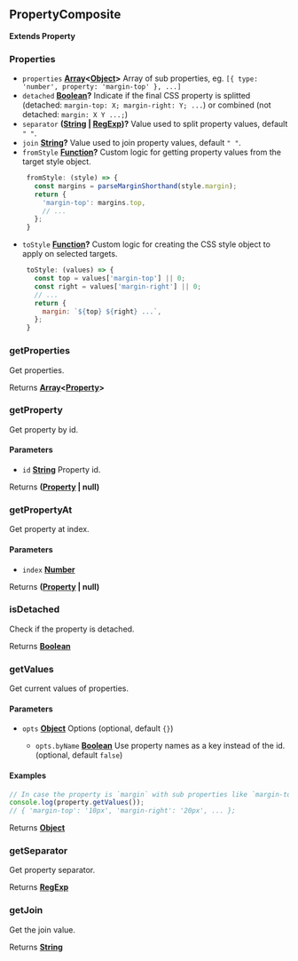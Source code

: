 <!-- Generated by documentation.js. Update this documentation by updating the source code. -->

## PropertyComposite

**Extends Property**

[Property]: property.html

### Properties

*   `properties` **[Array][1]<[Object][2]>** Array of sub properties, eg. `[{ type: 'number', property: 'margin-top' }, ...]`
*   `detached` **[Boolean][3]?** Indicate if the final CSS property is splitted (detached: `margin-top: X; margin-right: Y; ...`) or combined (not detached: `margin: X Y ...;`)
*   `separator` **([String][4] | [RegExp][5])?** Value used to split property values, default `" "`.
*   `join` **[String][4]?** Value used to join property values, default `" "`.
*   `fromStyle` **[Function][6]?** Custom logic for getting property values from the target style object.
    ```js
     fromStyle: (style) => {
       const margins = parseMarginShorthand(style.margin);
       return {
         'margin-top': margins.top,
         // ...
       };
     }
    ```
*   `toStyle` **[Function][6]?** Custom logic for creating the CSS style object to apply on selected targets.
    ```js
     toStyle: (values) => {
       const top = values['margin-top'] || 0;
       const right = values['margin-right'] || 0;
       // ...
       return {
         margin: `${top} ${right} ...`,
       };
     }
    ```

### getProperties

Get properties.

Returns **[Array][1]<[Property]>** 

### getProperty

Get property by id.

#### Parameters

*   `id` **[String][4]** Property id.

Returns **([Property] | null)** 

### getPropertyAt

Get property at index.

#### Parameters

*   `index` **[Number][7]** 

Returns **([Property] | null)** 

### isDetached

Check if the property is detached.

Returns **[Boolean][3]** 

### getValues

Get current values of properties.

#### Parameters

*   `opts` **[Object][2]** Options (optional, default `{}`)

    *   `opts.byName` **[Boolean][3]** Use property names as a key instead of the id. (optional, default `false`)

#### Examples

```javascript
// In case the property is `margin` with sub properties like `margin-top`, `margin-right`, etc.
console.log(property.getValues());
// { 'margin-top': '10px', 'margin-right': '20px', ... };
```

Returns **[Object][2]** 

### getSeparator

Get property separator.

Returns **[RegExp][5]** 

### getJoin

Get the join value.

Returns **[String][4]** 

[1]: https://developer.mozilla.org/docs/Web/JavaScript/Reference/Global_Objects/Array

[2]: https://developer.mozilla.org/docs/Web/JavaScript/Reference/Global_Objects/Object

[3]: https://developer.mozilla.org/docs/Web/JavaScript/Reference/Global_Objects/Boolean

[4]: https://developer.mozilla.org/docs/Web/JavaScript/Reference/Global_Objects/String

[5]: https://developer.mozilla.org/docs/Web/JavaScript/Reference/Global_Objects/RegExp

[6]: https://developer.mozilla.org/docs/Web/JavaScript/Reference/Statements/function

[7]: https://developer.mozilla.org/docs/Web/JavaScript/Reference/Global_Objects/Number
